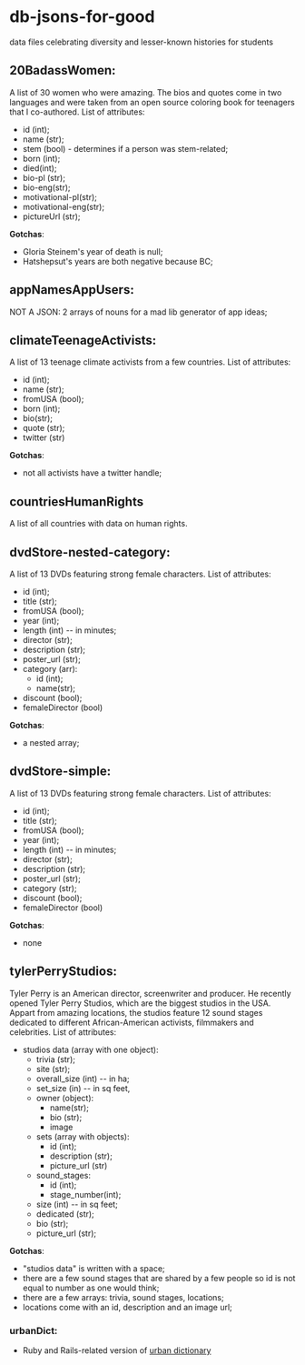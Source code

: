 # db-jsons-for-good
data files celebrating diversity and lesser-known histories for students

## 20BadassWomen: 
A list of 30 women who were amazing. The bios and quotes come in two languages and were taken from an open source coloring book for teenagers that I co-authored.
List of attributes: 
- id (int); 
- name (str); 
- stem (bool) - determines if a person was stem-related;
- born (int); 
- died(int); 
- bio-pl (str); 
- bio-eng(str); 
- motivational-pl(str); 
- motivational-eng(str);
- pictureUrl (str);


**Gotchas**:
- Gloria Steinem's year of death is null;
- Hatshepsut's years are both negative because BC;

## appNamesAppUsers: 
NOT A JSON: 2 arrays of nouns for a mad lib generator of app ideas;

## climateTeenageActivists: 
A list of 13 teenage climate activists from a few countries. 
List of attributes: 
- id (int); 
- name (str); 
- fromUSA (bool);
- born (int); 
- bio(str); 
- quote (str); 
- twitter (str)


**Gotchas**:
- not all activists have a twitter handle;

## countriesHumanRights
A list of all countries with data on human rights.

## dvdStore-nested-category:
A list of 13 DVDs featuring strong female characters.
List of attributes: 
- id (int); 
- title (str); 
- fromUSA (bool);
- year (int); 
- length (int) -- in minutes;
- director (str); 
- description (str); 
- poster_url (str);
- category (arr):
    - id (int); 
    - name(str);
- discount (bool);
- femaleDirector (bool)


**Gotchas**:
- a nested array;

## dvdStore-simple:
A list of 13 DVDs featuring strong female characters.
List of attributes: 
- id (int); 
- title (str); 
- fromUSA (bool);
- year (int); 
- length (int) -- in minutes;
- director (str); 
- description (str); 
- poster_url (str);
- category (str);
- discount (bool);
- femaleDirector (bool)


**Gotchas**:
- none

## tylerPerryStudios:
Tyler Perry is an American director, screenwriter and producer.
He recently opened Tyler Perry Studios, which are the biggest studios in the USA.
Appart from amazing locations, the studios feature 12 sound stages dedicated to different African-American activists, filmmakers and celebrities.
List of attributes: 
* studios data (array with one object):
    * trivia (str);
    * site (str);
    * overall_size (int) -- in ha;
    * set_size (in) -- in sq feet,
    * owner (object):
        * name(str);
        * bio (str);
        * image
    * sets (array with objects):
        * id (int);
        * description (str);
        * picture_url (str)
    * sound_stages:
        * id (int); 
        * stage_number(int);
    * size (int) -- in sq feet;
    * dedicated (str);
    * bio (str);
    * picture_url (str);

**Gotchas**:
- "studios data" is written with a space;
- there are a few sound stages that are shared by a few people so id is not equal to number as one would think;
- there are a few arrays: trivia, sound stages, locations;
- locations come with an id, description and an image url;

### urbanDict: 
- Ruby and Rails-related version of [urban dictionary](https://www.urbandictionary.com/)
